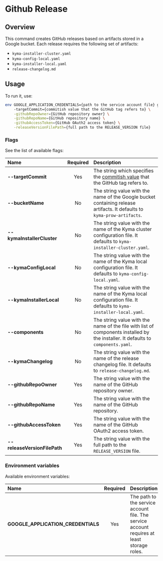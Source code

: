 # Github Release

## Overview

This command creates GitHub releases based on artifacts stored in a Google bucket. Each release requires the following set of artifacts:
- `kyma-installer-cluster.yaml`
- `kyma-config-local.yaml`
- `kyma-installer-local.yaml`
- `release-changelog.md`

## Usage

To run it, use:
```bash
env GOOGLE_APPLICATION_CREDENTIALS={path to the service account file} go run main.go \ 
    -targetCommit={commitish value that the GitHub tag refers to} \
    -githubRepoOwner={GitHub repository owner} \
    -githubRepoName={GitHub repository name} \
    -githubAccessToken={GitHub OAuth2 access token} \
    -releaseVersionFilePath={full path to the RELEASE_VERSION file} 
```

### Flags

See the list of available flags:

| Name                           | Required | Description                                                                                          |
| :----------------------------- | :------: | :--------------------------------------------------------------------------------------------------- |
| **--targetCommit**             |   Yes    | The string which specifies the [commitish value](https://developer.github.com/v3/repos/releases/#create-a-release) that the GitHub tag refers to.
| **--bucketName**               |    No    | The string value with the name of the Google bucket containing release artifacts. It defaults to `kyma-prow-artifacts`.
| **--kymaInstallerCluster**     |    No    | The string value with the name of the Kyma cluster configuration file. It defaults to `kyma-installer-cluster.yaml`.
| **--kymaConfigLocal**          |    No    | The string value with the name of the Kyma local configuration file. It defaults to `kyma-config-local.yaml`.
| **--kymaInstallerLocal**       |    No    | The string value with the name of the Kyma local configuration file. It defaults to `kyma-installer-local.yaml`.
| **--components**               |    No    | The string value with the name of the file with list of components installed by the installer. It defaults to `components.yaml`.
| **--kymaChangelog**            |    No    | The string value with the name of the release changelog file. It defaults to `release-changelog.md`.
| **--githubRepoOwner**          |   Yes    | The string value with the name of the GitHub repository owner.
| **--githubRepoName**           |   Yes    | The string value with the name of the GitHub repository.
| **--githubAccessToken**        |   Yes    | The string value with the name of the GitHub OAuth2 access token.
| **--releaseVersionFilePath**   |   Yes    | The string value with the full path to the `RELEASE_VERSION` file.

### Environment variables

Available environment variables:

| Name                                  | Required | Description                                                                                          |
| :------------------------------------ | :------: | :--------------------------------------------------------------------------------------------------- |
| **GOOGLE_APPLICATION_CREDENTIALS**    |    Yes   | The path to the service account file. The service account requires at least storage roles. |
